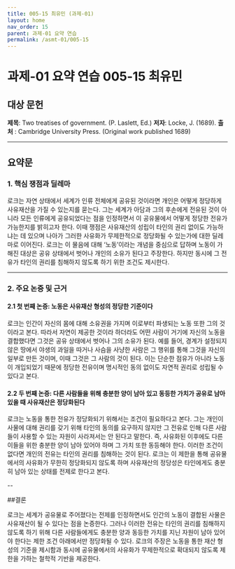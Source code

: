 ```yaml
---
title: 005-15 최유민 (과제-01)
layout: home
nav_order: 15
parent: 과제-01 요약 연습
permalink: /asmt-01/005-15
---
```


# 과제-01 요약 연습 005-15 최유민 

## 대상 문헌  
**제목**: Two treatises of government. (P. Laslett, Ed.)
**저자**: Locke, J. (1689).
**출처** : Cambridge University Press. (Original work published 1689)

---

## 요약문  

### 1. 핵심 쟁점과 딜레마

로크는 자연 상태에서 세계가 인류 전체에게 공유된 것이라면 개인은 어떻게 정당하게 사유재산을 가질 수 있는지를 묻는다. 그는 세계가 아담과 그의 후손에게 전유된 것이 아니라 모든 인류에게 공유되었다는 점을 인정하면서 이 공유물에서 어떻게 정당한 전유가 가능한지를 밝히고자 한다. 이때 쟁점은 사유재산의 성립이 타인의 권리 없이도 가능하냐는 데 있으며 나아가 그러한 사유화가 무제한적으로 정당화될 수 있는가에 대한 딜레마로 이어진다. 로크는 이 물음에 대해 ‘노동’이라는 개념을 중심으로 답하며 노동이 가해진 대상은 공유 상태에서 벗어나 개인의 소유가 된다고 주장한다. 하지만 동시에 그 전유가 타인의 권리를 침해하지 않도록 하기 위한 조건도 제시한다.

---

### 2. 주요 논증 및 근거

#### 2.1 첫 번째 논증: 노동은 사유재산 형성의 정당한 기준이다

로크는 인간이 자신의 몸에 대해 소유권을 가지며 이로부터 파생되는 노동 또한 그의 것이라고 본다. 따라서 자연이 제공한 것이라 하더라도 어떤 사람이 거기에 자신의 노동을 결합했다면 그것은 공유 상태에서 벗어나 그의 소유가 된다. 예를 들어, 경계가 설정되지 않은 땅에서 야생의 과일을 따거나 사슴을 사냥한 사람은 그 행위를 통해 그것을 자신의 일부로 만든 것이며, 이때 그것은 그 사람의 것이 된다. 이는 단순한 점유가 아니라 노동이 개입되었기 때문에 정당한 전유이며 명시적인 동의 없이도 자연적 권리로 성립될 수 있다고 본다. 

#### 2.2 두 번째 논증: 다른 사람들을 위해 충분한 양이 남아 있고 동등한 가치가 공유로 남아있을 때 사유재산은 정당화된다

로크는 노동을 통한 전유가 정당화되기 위해서는 조건이 필요하다고 본다. 그는 개인이 사물에 대해 권리를 갖기 위해 타인의 동의를 요구하지 않지만 그 전유로 인해 다른 사람들이 사용할 수 있는 자원이 사라져서는 안 된다고 말한다. 즉, 사유화된 이후에도 다른 이들을 위한 충분한 양이 남아 있어야 하며 그 가치 또한 동등해야 한다. 이러한 조건이 없다면 개인의 전유는 타인의 권리를 침해하는 것이 된다. 로크는 이 제한을 통해 공유물에서의 사유화가 무한히 정당화되지 않도록 하며 사유재산의 정당성은 타인에게도 충분히 남아 있는 상태를 전제로 한다고 본다.

--

##결론

로크는 세계가 공유물로 주어졌다는 전제를 인정하면서도 인간의 노동이 결합된 사물은 사유재산이 될 수 있다는 점을 논증한다. 그러나 이러한 전유는 타인의 권리를 침해하지 않도록 하기 위해 다른 사람들에게도 충분한 양과 동등한 가치를 지닌 자원이 남아 있어야 한다는 제한 조건 아래에서만 정당화될 수 있다. 로크의 주장은 노동을 통한 재산 형성의 기준을 제시함과 동시에 공유물에서의 사유화가 무제한적으로 확대되지 않도록 제한을 가하는 철학적 기반을 제공한다.